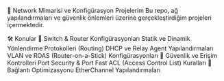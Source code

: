 📡 Network Mimarisi ve Konfigürasyon Projelerim
Bu repo, ağ yapılandırmaları ve güvenlik önlemleri üzerine gerçekleştirdiğim projeleri içermektedir.

🛠️ Konular
🔹 Switch & Router Konfigürasyonları
Statik ve Dinamik Yönlendirme Protokolleri (Routing)
DHCP ve Relay Agent Yapılandırmaları
VLAN ve ROAS (Router-on-a-Stick) Konfigürasyonları
🔹 Güvenlik ve Erişim Kontrolleri
Port Security & Port Fast
ACL (Access Control List) Kuralları
🔹 Bağlantı Optimizasyonu
EtherChannel Yapılandırmaları
